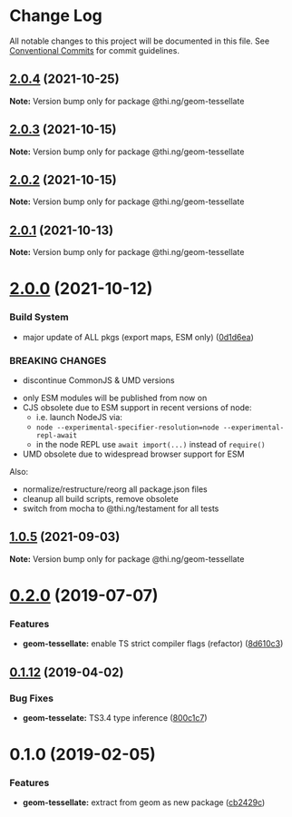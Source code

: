 # Change Log

All notable changes to this project will be documented in this file.
See [Conventional Commits](https://conventionalcommits.org) for commit guidelines.

## [2.0.4](https://github.com/thi-ng/umbrella/compare/@thi.ng/geom-tessellate@2.0.3...@thi.ng/geom-tessellate@2.0.4) (2021-10-25)

**Note:** Version bump only for package @thi.ng/geom-tessellate





## [2.0.3](https://github.com/thi-ng/umbrella/compare/@thi.ng/geom-tessellate@2.0.2...@thi.ng/geom-tessellate@2.0.3) (2021-10-15)

**Note:** Version bump only for package @thi.ng/geom-tessellate





## [2.0.2](https://github.com/thi-ng/umbrella/compare/@thi.ng/geom-tessellate@2.0.1...@thi.ng/geom-tessellate@2.0.2) (2021-10-15)

**Note:** Version bump only for package @thi.ng/geom-tessellate





## [2.0.1](https://github.com/thi-ng/umbrella/compare/@thi.ng/geom-tessellate@2.0.0...@thi.ng/geom-tessellate@2.0.1) (2021-10-13)

**Note:** Version bump only for package @thi.ng/geom-tessellate





# [2.0.0](https://github.com/thi-ng/umbrella/compare/@thi.ng/geom-tessellate@1.0.5...@thi.ng/geom-tessellate@2.0.0) (2021-10-12)


### Build System

* major update of ALL pkgs (export maps, ESM only) ([0d1d6ea](https://github.com/thi-ng/umbrella/commit/0d1d6ea9fab2a645d6c5f2bf2591459b939c09b6))


### BREAKING CHANGES

* discontinue CommonJS & UMD versions

- only ESM modules will be published from now on
- CJS obsolete due to ESM support in recent versions of node:
  - i.e. launch NodeJS via:
  - `node --experimental-specifier-resolution=node --experimental-repl-await`
  - in the node REPL use `await import(...)` instead of `require()`
- UMD obsolete due to widespread browser support for ESM

Also:
- normalize/restructure/reorg all package.json files
- cleanup all build scripts, remove obsolete
- switch from mocha to @thi.ng/testament for all tests






##  [1.0.5](https://github.com/thi-ng/umbrella/compare/@thi.ng/geom-tessellate@1.0.4...@thi.ng/geom-tessellate@1.0.5) (2021-09-03) 

**Note:** Version bump only for package @thi.ng/geom-tessellate 

#  [0.2.0](https://github.com/thi-ng/umbrella/compare/@thi.ng/geom-tessellate@0.1.17...@thi.ng/geom-tessellate@0.2.0) (2019-07-07) 

###  Features 

- **geom-tessellate:** enable TS strict compiler flags (refactor) ([8d610c3](https://github.com/thi-ng/umbrella/commit/8d610c3)) 

##  [0.1.12](https://github.com/thi-ng/umbrella/compare/@thi.ng/geom-tessellate@0.1.11...@thi.ng/geom-tessellate@0.1.12) (2019-04-02) 

###  Bug Fixes 

- **geom-tesselate:** TS3.4 type inference ([800c1c7](https://github.com/thi-ng/umbrella/commit/800c1c7)) 

#  0.1.0 (2019-02-05) 

###  Features 

- **geom-tessellate:** extract from geom as new package ([cb2429c](https://github.com/thi-ng/umbrella/commit/cb2429c))
